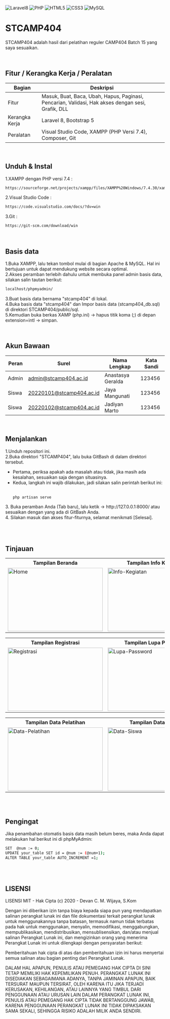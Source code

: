 ![Laravel8](https://img.shields.io/badge/-Laravel8-white?style=flat&logo=laravel)
![PHP](https://img.shields.io/badge/-PHP-grey.svg?&logo=PHP&logoColor=white)
![HTML5](https://img.shields.io/badge/-HTML%205-purple.svg?&logo=html5)
![CSS3](https://img.shields.io/badge/-CSS%203-green.svg?&logo=css3)
![MySQL](https://img.shields.io/badge/-MySQL-blue.svg?style=flat&logo=mysql&logoColor=white)

# STCAMP404
<p>STCAMP404 adalah hasil dari pelatihan reguler CAMP404 Batch 15 yang saya sesuaikan.</p>

<br>

## Fitur / Kerangka Kerja / Peralatan
| Bagian | Deskripsi |
| --- | --- |
| Fitur | Masuk, Buat, Baca, Ubah, Hapus, Paginasi, Pencarian, Validasi, Hak akses dengan sesi, Grafik, DLL |
| Kerangka Kerja | Laravel 8, Bootstrap 5 |
| Peralatan | Visual Studio Code, XAMPP (PHP Versi 7.4), Composer, Git |

<br>

## Unduh & Instal
1.XAMPP dengan PHP versi 7.4 :
```bash
https://sourceforge.net/projects/xampp/files/XAMPP%20Windows/7.4.30/xampp-windows-x64-7.4.30-1-VC15-installer.exe/download
```
2.Visual Studio Code :
```bash
https://code.visualstudio.com/docs/?dv=win
```
3.Git :
```bash
https://git-scm.com/download/win
```

<br>

## Basis data
1.Buka XAMPP, lalu tekan tombol mulai di bagian Apache & MySQL. Hal ini bertujuan untuk dapat mendukung website secara optimal.<br>
2.Akses peramban terlebih dahulu untuk membuka panel admin basis data, silakan salin tautan berikut:
```bash
localhost/phpmyadmin/
```
3.Buat basis data bernama "stcamp404" di lokal.<br>
4.Buka basis data "stcamp404" dan Impor basis data (stcamp404_db.sql) di direktori STCAMP404/public/sql.<br>
5.Kemudian buka berkas XAMP (php.ini) -> hapus titik koma (;) di depan extension=intl -> simpan.

<br>

## Akun Bawaan
| Peran | Surel | Nama Lengkap | Kata Sandi |
| --- | --- | --- | --- |
| Admin | admin@stcamp404.ac.id | Anastasya Geralda | 123456 |
| Siswa | 20220101@stcamp404.ac.id | Jaya Mangunati | 123456 |
| Siswa | 20220102@stcamp404.ac.id | Jadiyan Marto | 123456 |

<br>

## Menjalankan
1.Unduh repositori ini.<br>
2.Buka direktori "STCAMP404", lalu buka GitBash di dalam direktori tersebut.
<ul>
<li>Pertama, periksa apakah ada masalah atau tidak, jika masih ada kesalahan, sesuaikan saja dengan situasinya.</li>
<li>Kedua, langkah ini wajib dilakukan, jadi silakan salin perintah berikut ini:</li><br>

````bash
php artisan serve
````
</ul>
3. Buka peramban Anda (Tab baru), lalu ketik -> http://127.0.0.1:8000/ atau sesuaikan dengan yang ada di GitBash Anda.<br>
4. Silakan masuk dan akses fitur-fiturnya, selamat menikmati [Selesai].

<br><br>

## Tinjauan
<table>
<tr>
<th>Tampilan Beranda</th>
<th>Tampilan Info Kegiatan</th>
<th>Tampilan Dasbor</th>
</tr>
<tr>
<td><img src="https://user-images.githubusercontent.com/54527592/192107734-c8f90cf2-ac4b-41de-85b4-ebc80382eb12.png" height="200" width="300" alt="Home"></td>
<td><img src="https://user-images.githubusercontent.com/54527592/192106990-2391de9b-f4c3-4115-a34c-d771242cd0f0.png" height="200" width="300" alt="Info-Kegiatan"></td>
<td><img src="https://user-images.githubusercontent.com/54527592/192107108-fdc72d2c-ebf8-4685-acda-3d40c07538b8.png" height="200" width="300" alt="Dashboard"></td>
</tr>
</table>
<table>
<tr>
<th>Tampilan Registrasi</th>
<th>Tampilan Lupa Password</th>
<th>Tampilan Pelatihan Pengguna</th>
</tr>
<tr>
<td><img src="https://user-images.githubusercontent.com/54527592/192107695-fb740c4a-6dcd-41d6-b011-244e41a92150.png" height="200" width="300" alt="Registrasi"></td>
<td><img src="https://user-images.githubusercontent.com/54527592/192107714-1ba08a9b-e547-4bd9-8d40-5d23ecb03e8d.png" height="200" width="300" alt="Lupa-Password"></td>
<td><img src="https://user-images.githubusercontent.com/54527592/192107799-2f87673d-8f71-4c74-8df6-cfa9e6e8a49e.png" height="200" width="300" alt="Pelatihan-Users"></td>
</tr></table>
<table>
<tr>
<th>Tampilan Data Pelatihan</th>
<th>Tampilan Data Siswa</th>
<th>Tampilan Ubah Data</th>
</tr>
<tr>
<td><img src="https://user-images.githubusercontent.com/54527592/192107215-f82e105a-3203-449f-9a62-19a86957665e.png" height="200" width="300" alt="Data-Pelatihan"></td>
<td><img src="https://user-images.githubusercontent.com/54527592/192108245-5bf3e566-00f5-4d3b-9af5-ddb50b0b6a37.png" height="200" width="300" alt="Data-Siswa"></td>
<td><img src="https://user-images.githubusercontent.com/54527592/192107438-279ae6dd-f53a-45ac-b3b4-074a9fd2a5ad.png" height="200" width="300" alt="Ubah-Data"></td>
</tr></table>

<br><br>

## Pengingat
<p>Jika penambahan otomatis basis data masih belum beres, maka Anda dapat melakukan hal berikut ini di phpMyAdmin:</p>

```bash
SET  @num := 0;
UPDATE your_table SET id = @num := (@num+1);
ALTER TABLE your_table AUTO_INCREMENT =1;
```

<br><br>

## LISENSI 
LISENSI MIT - Hak Cipta (c) 2020 - Devan C. M. Wijaya, S.Kom

Dengan ini diberikan izin tanpa biaya kepada siapa pun yang mendapatkan salinan perangkat lunak ini dan file dokumentasi terkait perangkat lunak untuk menggunakannya tanpa batasan, termasuk namun tidak terbatas pada hak untuk menggunakan, menyalin, memodifikasi, menggabungkan, mempublikasikan, mendistribusikan, mensublisensikan, dan/atau menjual salinan Perangkat Lunak ini, dan mengizinkan orang yang menerima Perangkat Lunak ini untuk dilengkapi dengan persyaratan berikut:

Pemberitahuan hak cipta di atas dan pemberitahuan izin ini harus menyertai semua salinan atau bagian penting dari Perangkat Lunak.

DALAM HAL APAPUN, PENULIS ATAU PEMEGANG HAK CIPTA DI SINI TETAP MEMILIKI HAK KEPEMILIKAN PENUH. PERANGKAT LUNAK INI DISEDIAKAN SEBAGAIMANA ADANYA, TANPA JAMINAN APAPUN, BAIK TERSURAT MAUPUN TERSIRAT, OLEH KARENA ITU JIKA TERJADI KERUSAKAN, KEHILANGAN, ATAU LAINNYA YANG TIMBUL DARI PENGGUNAAN ATAU URUSAN LAIN DALAM PERANGKAT LUNAK INI, PENULIS ATAU PEMEGANG HAK CIPTA TIDAK BERTANGGUNG JAWAB, KARENA PENGGUNAAN PERANGKAT LUNAK INI TIDAK DIPAKSAKAN SAMA SEKALI, SEHINGGA RISIKO ADALAH MILIK ANDA SENDIRI.
